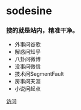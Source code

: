 # sodesine

### 搜的就是站内，精准干净。

- 外事问谷歌
- 解惑问知乎
- 八卦问微博
- 没事问微信
- 技术问SegmentFault
- 房事问天涯
- 小说问起点

[访问](https://www.yikeyong.com/sodesine)
